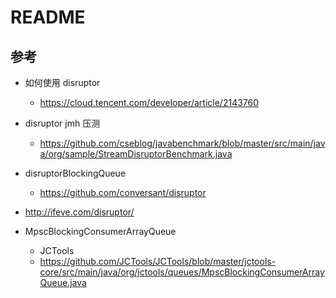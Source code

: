 # README

## 参考 


- 如何使用 disruptor
  - https://cloud.tencent.com/developer/article/2143760
- disruptor jmh 压测
  - https://github.com/cseblog/javabenchmark/blob/master/src/main/java/org/sample/StreamDisruptorBenchmark.java
- disruptorBlockingQueue
  - https://github.com/conversant/disruptor
- http://ifeve.com/disruptor/

- MpscBlockingConsumerArrayQueue
  - JCTools 
  - https://github.com/JCTools/JCTools/blob/master/jctools-core/src/main/java/org/jctools/queues/MpscBlockingConsumerArrayQueue.java

